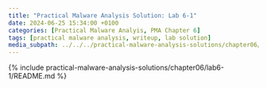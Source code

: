 ```yaml
---
title: "Practical Malware Analysis Solution: Lab 6-1"
date: 2024-06-25 15:34:00 +0100
categories: [Practical Malware Analyis, PMA Chapter 6]
tags: [practical malware analysis, writeup, lab solution]
media_subpath: ../../../practical-malware-analysis-solutions/chapter06/lab6-1
---
```


{% include practical-malware-analysis-solutions/chapter06/lab6-1/README.md %}